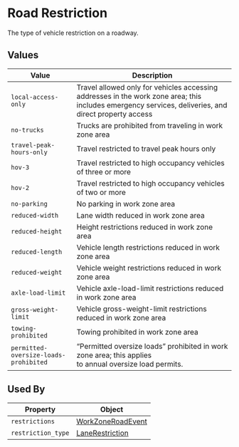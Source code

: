 # Road Restriction
The type of vehicle restriction on a roadway.

## Values
Value | Description
--- | ---
`local-access-only` | Travel allowed only for vehicles accessing addresses in the work zone area; this includes emergency services, deliveries, and direct property access
`no-trucks` | Trucks are prohibited from traveling in work zone area
`travel-peak-hours-only` | Travel restricted to travel peak hours only
`hov-3` | Travel restricted to high occupancy vehicles of three or more
`hov-2` | Travel restricted to high occupancy vehicles of two or more
`no-parking` | No parking in work zone area
`reduced-width` | Lane width reduced in work zone area
`reduced-height` | Height restrictions reduced in work zone area
`reduced-length` | Vehicle length restrictions reduced in work zone area
`reduced-weight` | Vehicle weight restrictions reduced in work zone area
`axle-load-limit` | Vehicle axle-load-limit restrictions reduced in work zone area
`gross-weight-limit` | Vehicle gross-weight-limit restrictions reduced in work zone area
`towing-prohibited` | Towing prohibited in work zone area
`permitted-oversize-loads-prohibited` | “Permitted oversize loads” prohibited in work zone area; this applies<br>to annual oversize load permits.

## Used By
Property | Object
--- | ---
`restrictions` | [WorkZoneRoadEvent](/spec-content/objects/WorkZoneRoadEvent.md)
`restriction_type` | [LaneRestriction](/spec-content/objects/LaneRestriction.md)
